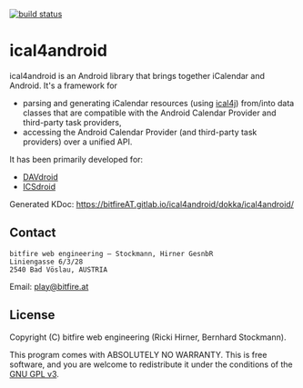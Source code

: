
[![build status](https://gitlab.com/bitfireAT/ical4android/badges/master/build.svg)](https://gitlab.com/bitfireAT/ical4android/builds)


# ical4android

ical4android is an Android library that brings together iCalendar and Android.
It's a framework for

* parsing and generating iCalendar resources (using [ical4j](https://github.com/ical4j/ical4j))
  from/into data classes that are compatible with the Android Calendar Provider and
  third-party task providers,
* accessing the Android Calendar Provider (and third-party task providers) over a unified API.

It has been primarily developed for:

* [DAVdroid](https://www.davdroid.com)
* [ICSdroid](https://icsdroid.bitfire.at)

Generated KDoc: https://bitfireAT.gitlab.io/ical4android/dokka/ical4android/


## Contact

```
bitfire web engineering – Stockmann, Hirner GesnbR
Liniengasse 6/3/28
2540 Bad Vöslau, AUSTRIA
```

Email: [play@bitfire.at](mailto:play@bitfire.at)


## License 

Copyright (C) bitfire web engineering (Ricki Hirner, Bernhard Stockmann).

This program comes with ABSOLUTELY NO WARRANTY. This is free software, and you are welcome
to redistribute it under the conditions of the [GNU GPL v3](https://www.gnu.org/licenses/gpl-3.0.html).

